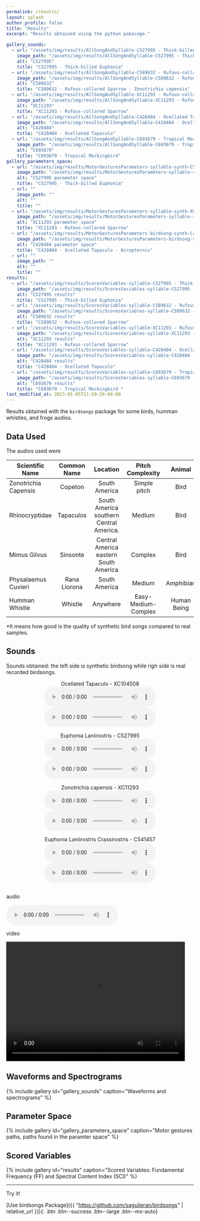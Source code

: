 ```yaml
---
permalink: /results/
layout: splash
author_profile: false
title: "Results"
excerpt: "Results obtained using the python pakacage."

gallery_sounds:
  - url: "/assets/img/results/AllSongAndSyllable-C527995 - Thick-billed Euphonia - Euphonia laniirostris.wav-0.png"
    image_path: "/assets/img/results/AllSongAndSyllable-C527995 - Thick-billed Euphonia - Euphonia laniirostris.wav-0.png"
    alt: "C527995"
    title: "C527995 - Thick-billed Euphonia"
  - url: "/assets/img/results/AllSongAndSyllable-C589632 - Rufous-collared Sparrow - Zonotrichia capensis.wav-0.png"
    image_path: "/assets/img/results/AllSongAndSyllable-C589632 - Rufous-collared Sparrow - Zonotrichia capensis.wav-0.png"
    alt: "C589632"
    title: "C589632 - Rufous-collared Sparrow - Zonotrichia capensis"
  - url: "/assets/img/results/AllSongAndSyllable-XC11293 - Rufous-collared Sparrow - Zonotrichia capensis.wav-100.png"
    image_path: "/assets/img/results/AllSongAndSyllable-XC11293 - Rufous-collared Sparrow - Zonotrichia capensis.wav-100.png"
    alt: "XC11293"
    title: "XC11293 - Rufous-collared Sparrow"
  - url: "/assets/img/results/AllSongAndSyllable-C428484 - Ocellated Tapaculo - Acropternis orthonyx.wav-0.png"
    image_path: "/assets/img/results/AllSongAndSyllable-C428484 - Ocellated Tapaculo - Acropternis orthonyx.wav-0.png"
    alt: "C428484"
    title: "C428484 - Ocellated Tapaculo"
  - url: "/assets/img/results/AllSongAndSyllable-C693679 - Tropical Mockingbird - Mimus gilvus.wav-0.png"
    image_path: "/assets/img/results/AllSongAndSyllable-C693679 - Tropical Mockingbird - Mimus gilvus.wav-0.png"
    alt: "C693679"
    title: "C693679 - Tropical Mockingbird"
gallery_parameters_space:
  - url: "/assets/img/results/MotorGesturesParameters-syllable-synth-C527995 - Thick-billed Euphonia - Euphonia laniirostris.wav-0.png"
    image_path: "/assets/img/results/MotorGesturesParameters-syllable-synth-C527995 - Thick-billed Euphonia - Euphonia laniirostris.wav-0.png"
    alt: "C527995 parameter space"
    title: "C527995 - Thick-billed Euphonia"
  - url: ""
    image_path: ""
    alt: ""
    title: ""
  - url: "/assets/img/results/MotorGesturesParameters-syllable-synth-XC11293 - Rufous-collared Sparrow - Zonotrichia capensis.wav-0.png"
    image_path: "/assets/img/results/MotorGesturesParameters-syllable-synth-XC11293 - Rufous-collared Sparrow - Zonotrichia capensis.wav-0.png"
    alt: "XC11293 parameter space"
    title: "XC11293 - Rufous-collared Sparrow"
  - url: "/assets/img/results/MotorGesturesParameters-birdsong-synth-C428484 - Ocellated Tapaculo - Acropternis orthonyx.wav-0.png"
    image_path: "/assets/img/results/MotorGesturesParameters-birdsong-synth-C428484 - Ocellated Tapaculo - Acropternis orthonyx.wav-0.png"
    alt: "C428484 parameter space"
    title: "C428484 - Ocellated Tapaculo - Acropternis"
  - url: ""
    image_path: ""
    alt: ""
    title: ""
results:
  - url: "/assets/img/results/ScoresVariables-syllable-C527995 - Thick-billed Euphonia - Euphonia laniirostris.wav-0.png"
    image_path: "/assets/img/results/ScoresVariables-syllable-C527995 - Thick-billed Euphonia - Euphonia laniirostris.wav-0.png"
    alt: "C527995 results"
    title: "C527995 - Thick-billed Euphonia"
  - url: "/assets/img/results/ScoresVariables-syllable-C589632 - Rufous-collared Sparrow - Zonotrichia capensis.wav-0.png"
    image_path: "/assets/img/results/ScoresVariables-syllable-C589632 - Rufous-collared Sparrow - Zonotrichia capensis.wav-0.png"
    alt: "C589632 results"
    title: "C589632 - Rufous-collared Sparrow"
  - url: "/assets/img/results/ScoresVariables-syllable-XC11293 - Rufous-collared Sparrow - Zonotrichia capensis.wav-1.png"
    image_path: "/assets/img/results/ScoresVariables-syllable-XC11293 - Rufous-collared Sparrow - Zonotrichia capensis.wav-1.png"
    alt: "XC11293 results"
    title: "XC11293 - Rufous-collared Sparrow"
  - url: "/assets/img/results/ScoresVariables-syllable-C428484 - Ocellated Tapaculo - Acropternis orthonyx.wav-0.png"
    image_path: "/assets/img/results/ScoresVariables-syllable-C428484 - Ocellated Tapaculo - Acropternis orthonyx.wav-0.png"
    alt: "C428484 results"
    title: "C428484 - Ocellated Tapaculo"
  - url: "/assets/img/results/ScoresVariables-syllable-C693679 - Tropical Mockingbird - Mimus gilvus.wav-0.png"
    image_path: "/assets/img/results/ScoresVariables-syllable-C693679 - Tropical Mockingbird - Mimus gilvus.wav-0.png"
    alt: "C693679 results"
    title: "C693679 - Tropical Mockingbird "
last_modified_at: 2023-01-05T11:59:26-04:00
---
```


Results obtained with the `birdsongs` package for some birds, humman whistles, and frogs audios.

## Data Used

 The audios used were 


| Scientific Name  |  Common Name  | Location | Pitch Complexity | Animal | Results Quality* 
| ------------------ | :------------------: | :------------------: | :------------------: | :------------------: |:------------------: |
| Zonotrichia Capensis| Copeton | South America | Simple pitch | Bird | Good
| Rhinocryptidae | Tapaculos | South America  <br /> southern Central America.| Medium | Bird | Good
| Mimus Gilvus | Sinsonte | Central America <br /> eastern South America | Complex | Bird |Medium
| Physalaemus Cuvieri | Rana Llorona | South America | Medium | Amphibian  |
| Humman 	Whistle | Whistle | Anywhere | Easy-Medium-Complex | Human Being  |

*It means how good is the quality of synthetic bird songs compared to real samples.

## Sounds

Sounds obtained: the left side is synthetic birdsong while righ side is real recorded birdsongs.

<div class="row">
  <div class="column">
  <center>
  Ocellated Tapaculo - XC104508 <br>
  <audio src="\assets\audios\XC104508 - Ocellated Tapaculo - Acropternis orthonyx.wav-syllable-synth-0.wav" controls preload></audio>
  <audio src="\assets\audios\XC104508 - Ocellated Tapaculo - Acropternis orthonyx.wav-syllable-0.wav" controls preload></audio>
  
  Euphonia Laniirostris - C527995 <br>
  <audio src="\assets\audios\C527995 - Thick-billed Euphonia - Euphonia laniirostris.wav-syllable-synth-0.wav" controls preload></audio>
  <audio src="\assets\audios\C527995 - Thick-billed Euphonia - Euphonia laniirostris.wav-syllable-0.wav" controls preload></audio>
  
  </center>
  </div>
  <div class="column">
  <center>
  Zonotrichia capensis - XC11293 <br>
  <audio src="\assets\audios\XC11293 - Rufous-collared Sparrow - Zonotrichia capensis.wav-syllable-0-synth.wav" controls preload></audio>
  <audio src="\assets\audios\XC11293 - Rufous-collared Sparrow - Zonotrichia capensis.wav-syllable-0.wav" controls preload></audio>
  
  Euphonia Laniirostris Crassirostris - C541457 <br>
  <audio src="\assets\audios\C541457 - Thick-billed Euphonia - Euphonia laniirostris crassirostris.wav-syllable-synth-0.wav" controls preload></audio>
  <audio src="\assets\audios\C541457 - Thick-billed Euphonia - Euphonia laniirostris crassirostris.wav-syllable-0.wav" controls preload></audio>
  
  </center>
  </div>
</div>

audio

<audio controls="controls">
  <source src="\assets\audios\C541457 - Thick-billed Euphonia - Euphonia laniirostris crassirostris.wav-syllable-0.wav" type="audio/mp3">
</audio>

video 

<video width="480" height="320" controls="controls">
  <source src="C428484 - Ocellated Tapaculo - Acropternis orthonyx.wav-birdsong-synth-0.mp4" type="video/mp4">
</video>


## Waveforms and Spectrograms

{% include gallery id="gallery_sounds" caption="Waveforms and spectrograms" %}


## Parameter Space

{% include gallery id="gallery_parameters_space" caption="Motor gestures paths, paths found in the paramter space" %}

## Scored Variables

{% include gallery id="results" caption="Scored Variables: Fundamental Frequency (FF) and Spectral Content Index (SCI)" %}


<!-- 
<div class="embed-responsive embed-responsive-16by9">
  <iframe class="embed-responsive-item" src="//www.youtube.com/embed/1tDwkHAHZQ0" allowfullscreen></iframe>
</div>
asd
<figure>
    <figcaption>Listen to the T-Rex:</figcaption>
    <audio
        controls
        src="/assets/audios/C428484 - Ocellated Tapaculo - Acropternis orthonyx.wav-birdsong-0.wav">
            <a href="">
                Download audio
            </a>
    </audio>
</figure>

asdasd

-->






---

Try it! 

[Use birdsongs Package]({{ "https://github.com/saguileran/birdsongs" | relative_url }}){: .btn .btn--success .btn--large .btn--mx-auto}

